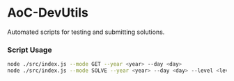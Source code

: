 # AoC-DevUtils
Automated scripts for testing and submitting solutions.

### Script Usage
```sh
node ./src/index.js --mode GET --year <year> --day <day>  
node ./src/index.js --mode SOLVE --year <year> --day <day> --level <level>
```
